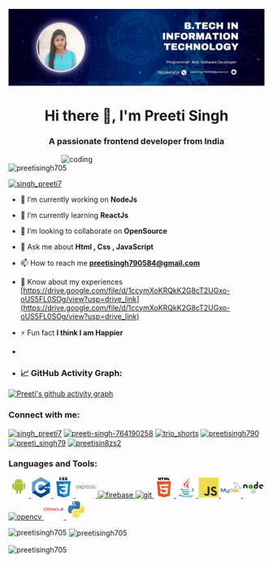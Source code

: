 ![logo](https://github.com/preetisingh705/preetisingh705/blob/main/Navy%20And%20White%20Geometric%20Technology%20%20LinkedIn%20Banner.png)
<h1 align="center">  Hi there 👋, I'm Preeti Singh </h1>
<h3 align="center">A passionate frontend developer from India</h3>
<img align="right" alt="coding" width="400" src="https://user-images.githubusercontent.com/55389276/140866485-8fb1c876-9a8f-4d6a-98dc-08c4981eaf70.gif">

<p align="left"> <img src="https://komarev.com/ghpvc/?username=preetisingh705&label=Profile%20views&color=0e75b6&style=flat" alt="preetisingh705" /> </p>

<p align="left"> <a href="https://twitter.com/singh_preeti7" target="blank"><img src="https://img.shields.io/twitter/follow/singh_preeti7?logo=twitter&style=for-the-badge" alt="singh_preeti7" /></a> </p>

- 🔭 I’m currently working on **NodeJs**

- 🌱 I’m currently learning **ReactJs**

- 👯 I’m looking to collaborate on **OpenSource**

- 💬 Ask me about **Html , Css , JavaScript**

- 📫 How to reach me **preetisingh790584@gmail.com**

- 📄 Know about my experiences [https://drive.google.com/file/d/1ccymXoKRQkK2G8cT2UGxo-oUS5FL0SOg/view?usp=drive_link](https://drive.google.com/file/d/1ccymXoKRQkK2G8cT2UGxo-oUS5FL0SOg/view?usp=drive_link)

- ⚡ Fun fact **I think I am Happier**
- 
- ### 📈 GitHub Activity Graph:

[![Preeti's github activity graph](https://github-readme-activity-graph.vercel.app/graph?username=preetisingh705&bg_color=0f2d3d&color=1cadfb&line=1cadfb&point=1cadfb&area=true&hide_border=true)](https://github.com/preetisingh705/github-readme-activity-graph)
  

<h3 align="left">Connect with me:</h3>
<p align="left">
<a href="https://twitter.com/singh_preeti7" target="blank"><img align="center" src="https://raw.githubusercontent.com/rahuldkjain/github-profile-readme-generator/master/src/images/icons/Social/twitter.svg" alt="singh_preeti7" height="30" width="40" /></a>
<a href="https://linkedin.com/in/preeti-singh-764190258" target="blank"><img align="center" src="https://raw.githubusercontent.com/rahuldkjain/github-profile-readme-generator/master/src/images/icons/Social/linked-in-alt.svg" alt="preeti-singh-764190258" height="30" width="40" /></a>
<a href="https://www.youtube.com/c/trio_shorts" target="blank"><img align="center" src="https://raw.githubusercontent.com/rahuldkjain/github-profile-readme-generator/master/src/images/icons/Social/youtube.svg" alt="trio_shorts" height="30" width="40" /></a>
<a href="https://www.codechef.com/users/preetisingh790" target="blank"><img align="center" src="https://cdn.jsdelivr.net/npm/simple-icons@3.1.0/icons/codechef.svg" alt="preetisingh790" height="30" width="40" /></a>
<a href="https://www.leetcode.com/preeti_singh79" target="blank"><img align="center" src="https://raw.githubusercontent.com/rahuldkjain/github-profile-readme-generator/master/src/images/icons/Social/leet-code.svg" alt="preeti_singh79" height="30" width="40" /></a>
<a href="https://auth.geeksforgeeks.org/user/preetisin8zs2" target="blank"><img align="center" src="https://raw.githubusercontent.com/rahuldkjain/github-profile-readme-generator/master/src/images/icons/Social/geeks-for-geeks.svg" alt="preetisin8zs2" height="30" width="40" /></a>
</p>

<h3 align="left">Languages and Tools:</h3>
<p align="left"> <a href="https://developer.android.com" target="_blank" rel="noreferrer"> <img src="https://raw.githubusercontent.com/devicons/devicon/master/icons/android/android-original-wordmark.svg" alt="android" width="40" height="40"/> </a> <a href="https://www.w3schools.com/cpp/" target="_blank" rel="noreferrer"> <img src="https://raw.githubusercontent.com/devicons/devicon/master/icons/cplusplus/cplusplus-original.svg" alt="cplusplus" width="40" height="40"/> </a> <a href="https://www.w3schools.com/css/" target="_blank" rel="noreferrer"> <img src="https://raw.githubusercontent.com/devicons/devicon/master/icons/css3/css3-original-wordmark.svg" alt="css3" width="40" height="40"/> </a> <a href="https://expressjs.com" target="_blank" rel="noreferrer"> <img src="https://raw.githubusercontent.com/devicons/devicon/master/icons/express/express-original-wordmark.svg" alt="express" width="40" height="40"/> </a> <a href="https://firebase.google.com/" target="_blank" rel="noreferrer"> <img src="https://www.vectorlogo.zone/logos/firebase/firebase-icon.svg" alt="firebase" width="40" height="40"/> </a> <a href="https://git-scm.com/" target="_blank" rel="noreferrer"> <img src="https://www.vectorlogo.zone/logos/git-scm/git-scm-icon.svg" alt="git" width="40" height="40"/> </a> <a href="https://www.w3.org/html/" target="_blank" rel="noreferrer"> <img src="https://raw.githubusercontent.com/devicons/devicon/master/icons/html5/html5-original-wordmark.svg" alt="html5" width="40" height="40"/> </a> <a href="https://www.java.com" target="_blank" rel="noreferrer"> <img src="https://raw.githubusercontent.com/devicons/devicon/master/icons/java/java-original.svg" alt="java" width="40" height="40"/> </a> <a href="https://developer.mozilla.org/en-US/docs/Web/JavaScript" target="_blank" rel="noreferrer"> <img src="https://raw.githubusercontent.com/devicons/devicon/master/icons/javascript/javascript-original.svg" alt="javascript" width="40" height="40"/> </a> <a href="https://www.mysql.com/" target="_blank" rel="noreferrer"> <img src="https://raw.githubusercontent.com/devicons/devicon/master/icons/mysql/mysql-original-wordmark.svg" alt="mysql" width="40" height="40"/> </a> <a href="https://nodejs.org" target="_blank" rel="noreferrer"> <img src="https://raw.githubusercontent.com/devicons/devicon/master/icons/nodejs/nodejs-original-wordmark.svg" alt="nodejs" width="40" height="40"/> </a> <a href="https://opencv.org/" target="_blank" rel="noreferrer"> <img src="https://www.vectorlogo.zone/logos/opencv/opencv-icon.svg" alt="opencv" width="40" height="40"/> </a> <a href="https://www.oracle.com/" target="_blank" rel="noreferrer"> <img src="https://raw.githubusercontent.com/devicons/devicon/master/icons/oracle/oracle-original.svg" alt="oracle" width="40" height="40"/> </a> <a href="https://www.python.org" target="_blank" rel="noreferrer"> <img src="https://raw.githubusercontent.com/devicons/devicon/master/icons/python/python-original.svg" alt="python" width="40" height="40"/> </a> </p>

<p><img align="left" src="https://github-readme-stats.vercel.app/api/top-langs?username=preetisingh705&show_icons=true&locale=en&layout=compact" alt="preetisingh705" /></p>

<p>&nbsp;<img align="center" src="https://github-readme-stats.vercel.app/api?username=preetisingh705&show_icons=true&locale=en" alt="preetisingh705" /></p>

<p><img align="center" src="https://github-readme-streak-stats.herokuapp.com/?user=preetisingh705&" alt="preetisingh705" /></p>
